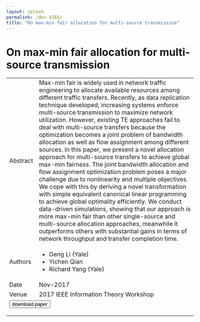 ```yaml
---
layout: splash
permalink: /doc-4265/
title: "On max-min fair allocation for multi-source transmission"
---
```


# On max-min fair allocation for multi-source transmission

<table>
    <tbody>
    <tr>
        <td>Abstract</td>
        <td>Max-min fair is widely used in network traffic engineering to allocate available resources among different traffic transfers. Recently, as data replication technique developed, increasing systems enforce multi-source transmission to maximize network utilization. However, existing TE approaches fail to deal with multi-source transfers because the optimization becomes a joint problem of bandwidth allocation as well as flow assignment among different sources. In this paper, we present a novel allocation approach for multi-source transfers to achieve global max-min fairness. The joint bandwidth allocation and flow assignment optimization problem poses a major challenge due to nonlinearity and multiple objectives. We cope with this by deriving a novel transformation with simple equivalent canonical linear programming to achieve global optimality efficiently. We conduct data-driven simulations, showing that our approach is more max-min fair than other single-source and multi-source allocation approaches, meanwhile it outperforms others with substantial gains in terms of network throughput and transfer completion time.</td>
    </tr>
    <tr>
        <td>Authors</td>
        <td>
            <ul>
                <li>Geng Li (Yale)</li>
                <li>Yichen Qian</li>
                <li>Richard Yang (Yale)</li>
            </ul>
        </td>
    </tr>
    <tr>
        <td>Date</td>
        <td>Nov-2017</td>
    </tr>
    <tr>
        <td>Venue</td>
        <td>2017 IEEE Information Theory Workshop</td>
    </tr>
        <tr>
            <td colspan="2">
                <form method="get" action="https://dais-ita.org/sites/default/files/p2-li.pdf">
                    <button type="submit">download paper</button>
                </form>
            </td>
        </tr>
    </tbody>
</table>
